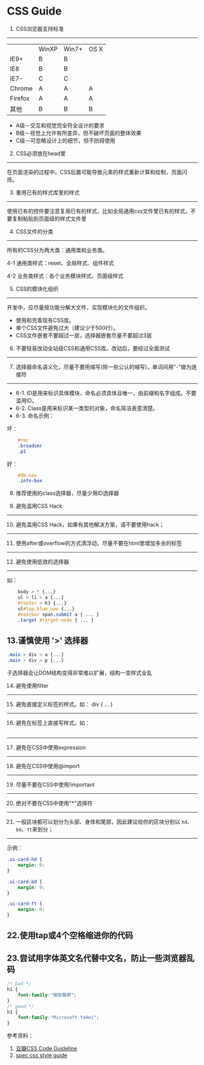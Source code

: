 # CSS Guide

 1. CSS浏览器支持标准 
-------------------

<table width="50%">
<tbody><tr><td> </td><td> WinXP </td><td> Win7+ </td><td> OS X 
</td></tr><tr><td> IE9+ </td><td> B  </td><td> B </td><td> 
</td></tr><tr><td> IE8 </td><td> B  </td><td> B </td><td> 
</td></tr><tr><td> IE7- </td><td> C  </td><td> C </td><td> 
</td></tr><tr><td> Chrome </td><td> A  </td><td> A </td><td> A 
</td></tr><tr><td> Firefox </td><td> A </td><td> A </td><td> A 
</td></tr><tr><td> 其他 </td><td> B  </td><td> B </td><td> B 
</td></tr></tbody></table>

*  A级－交互和视觉完全符全设计的要求
*  B级－视觉上允许有所差异，但不破坏页面的整体效果
*  C级－可忽略设计上的细节，但不防碍使用




2.  CSS必须放在head里
 --------------------
  在页面渲染的过程中，CSS后置可能导致元素的样式重新计算和绘制，页面闪烁。


3. 重用已有的样式库里的样式
---------------------
使用已有的控件要注意复用已有的样式，比如全局通用css文件里已有的样式，不要复制粘贴到页面级的样式文件里
 

4. CSS文件的分类
---------------------
 所有的CSS分为两大类：通用类和业务类。

 4-1 通用类样式：reset、全局样式、组件样式
 
 4-2 业务类样式：各个业务模块样式、页面级样式

5. CSS的模块化组织 
---------------------
 开发中，应尽量按功能分解大文件，实现模块化的文件组织。

 * 使用和完善现有CSS库。
 * 单个CSS文件避免过大（建议少于500行）。
 * CSS文件嵌套不要超过一层，选择器嵌套尽量不要超过3层

6. 不要轻易改动全站级CSS和通用CSS库。改动后，要经过全面测试
---------------------------------------------------------

7. 选择器命名语义化，尽量不要用缩写(除一些公认的缩写)，单词间用"-"做为连接符
-----------------------------------------------------------------------
 * 6-1. ID是用来标识具体模块，命名必须具体且唯一，由前缀和名字组成。不要滥用ID。
 * 6-2. Class是用来标识某一类型的对象，命名简洁表意清楚。
 * 6-3. 命名示例：

坏：

```css
    #rec
    .broadsmr
    .p1
```   

好：

```css
    #db-nav
    .info-box
```
8. 推荐使用的class选择器，尽量少用ID选择器


9. 避免滥用CSS Hack
-----------------------

10. 避免滥用CSS Hack，如果有其他解决方案，请不要使用hack；
-----------------------

11. 使用after或overflow的方式清浮动，尽量不要在html里增加多余的标签
--------------------------------------------------------

12. 避免使用低效的选择器
---------------------
如：

```css
    body > * {...}
    ul > li > a {...}
    #footer > h3 {...}
    ul#top_blue_nav {...}
    #searbar span.submit a { ... }
    .target #target-node { ... }
```
13.谨慎使用 '>' 选择器
--------------------
 ```css
 .main > div > a {...}
 .main > div > p {...}
 ```
 子选择器会让DOM结构变得非常难以扩展，结构一变样式全乱
 
14. 避免使用filter
--------------------

15. 避免直接定义标签的样式。如： div { ... } 
---------------------------

16. 避免在标签上直接写样式。如：<div style="margin-bottom:30px;"> 
-----------------------------------------------------------

17. 避免在CSS中使用expression
---------------------------

18. 避免在CSS中使用@import
---------------------------

19. 尽量不要在CSS中使用!important
-----------------------------

20. 绝对不要在CSS中使用"*"选择符
----------------------------
21. 一般区块都可以划分为头部、身体和尾部，因此建议给你的区块分别以 `hd`、`bd`、`ft`来划分；
--------------------
示例：

```css
.ui-card-hd {
    margin: 0;
}

.ui-card-bd {
    margin: 0;
}

.ui-card-ft {
    margin: 0;
}
```
22.使用tap或4个空格缩进你的代码
--------------------

23.尝试用字体英文名代替中文名，防止一些浏览器乱码
--------------------
```css
/* bad */
h1 {
    font-family:"微软雅黑";
}
/* good */
h1 {
    font-family:"Microsoft YaHei";
}

```

参考资料： 

1. [豆瓣CSS Code Guideline](https://github.com/kejun/CSS-Code-Guideline)
2. [spec css style guide](https://github.com/ecomfe/spec/blob/master/css-style-guide.md)
